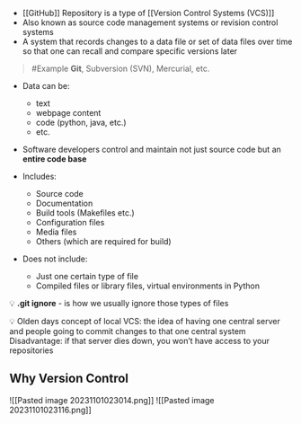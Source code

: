 - [[GitHub]] Repository is a type of [[Version Control Systems (VCS)]]
- Also known as source code management systems or revision control systems
- A system that records changes to a data file or set of data files over time so that one can recall and compare specific versions later
>	#Example 
>	**Git**, Subversion (SVN), Mercurial, etc.

- Data can be:
    - text
    - webpage content
    - code (python, java, etc.)
    - etc.

- Software developers control and maintain not just source code but an **entire code base**

- Includes:
    - Source code
    - Documentation
    - Build tools (Makefiles etc.)
    - Configuration files
    - Media files
    - Others (which are required for build)

- Does not include:
    - Just one certain type of file
    - Compiled files or library files, virtual environments in Python

💡 **.git ignore** - is how we usually ignore those types of files

💡 Olden days concept of local VCS: 
	the idea of having one central server and people going to commit changes to that one central system
	Disadvantage: if that server dies down, you won’t have access to your repositories
## Why Version Control

![[Pasted image 20231101023014.png]]
![[Pasted image 20231101023116.png]]

